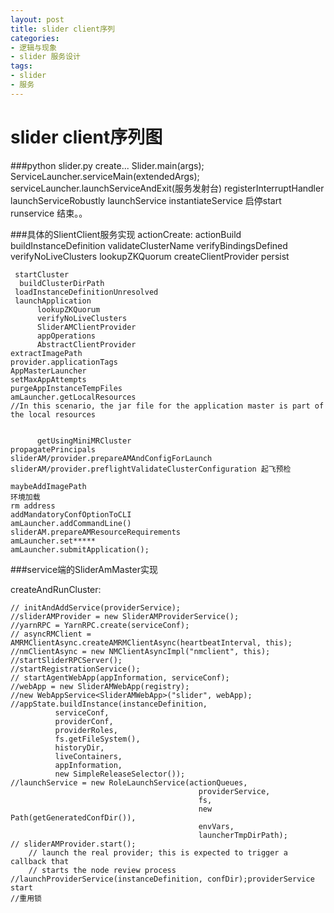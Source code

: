 ```yaml
---
layout: post
title: slider client序列
categories:
- 逻辑与现象
- slider 服务设计
tags:
- slider
- 服务
---
```


slider client序列图
=========


###python slider.py create...
	Slider.main(args);
	ServiceLauncher.serviceMain(extendedArgs);
	serviceLauncher.launchServiceAndExit(服务发射台)
	registerInterruptHandler
	launchServiceRobustly
	launchService
	instantiateService
	启停start runservice 结束。。
 
###具体的SlientClient服务实现
	actionCreate:
	actionBuild
	buildInstanceDefinition
	validateClusterName
	verifyBindingsDefined
	verifyNoLiveClusters
	lookupZKQuorum
	createClientProvider 
	persist
 
     startCluster
      buildClusterDirPath
     loadInstanceDefinitionUnresolved
     launchApplication
          lookupZKQuorum
          verifyNoLiveClusters
          SliderAMClientProvider
          appOperations
          AbstractClientProvider
	extractImagePath
	provider.applicationTags
	AppMasterLauncher
	setMaxAppAttempts
	purgeAppInstanceTempFiles
	amLauncher.getLocalResources
	//In this scenario, the jar file for the application master is part of the local resources


          getUsingMiniMRCluster
	propagatePrincipals
	sliderAM/provider.prepareAMAndConfigForLaunch
	sliderAM/provider.preflightValidateClusterConfiguration 起飞预检
	
	maybeAddImagePath
	环境加载
	rm address
	addMandatoryConfOptionToCLI
	amLauncher.addCommandLine()
	sliderAM.prepareAMResourceRequirements
	amLauncher.set*****
	amLauncher.submitApplication();


     
###service端的SliderAmMaster实现

createAndRunCluster:


	// initAndAddService(providerService);
	//sliderAMProvider = new SliderAMProviderService();
	//yarnRPC = YarnRPC.create(serviceConf);
	// asyncRMClient = AMRMClientAsync.createAMRMClientAsync(heartbeatInterval, this);
	//nmClientAsync = new NMClientAsyncImpl("nmclient", this);
	//startSliderRPCServer();
	//startRegistrationService();
	// startAgentWebApp(appInformation, serviceConf);
	//webApp = new SliderAMWebApp(registry);
	//new WebAppService<SliderAMWebApp>("slider", webApp);
	//appState.buildInstance(instanceDefinition,
	          serviceConf,
	          providerConf,
	          providerRoles,
	          fs.getFileSystem(),
	          historyDir,
	          liveContainers,
	          appInformation,
	          new SimpleReleaseSelector());
	//launchService = new RoleLaunchService(actionQueues,
	                                          providerService,
	                                          fs,
	                                          new Path(getGeneratedConfDir()),
	                                          envVars,
	                                          launcherTmpDirPath);
	// sliderAMProvider.start();
	    // launch the real provider; this is expected to trigger a callback that
	    // starts the node review process
	//launchProviderService(instanceDefinition, confDir);providerService start
	//重用锁



